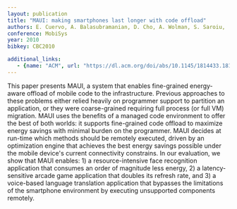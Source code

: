 ```yaml
---
layout: publication
title: "MAUI: making smartphones last longer with code offload"
authors: E. Cuervo, A. Balasubramanian, D. Cho, A. Wolman, S. Saroiu,  Ch, R. ra, P. Bahl
conference: MobiSys
year: 2010
bibkey: CBC2010

additional_links:
   - {name: "ACM", url: "https://dl.acm.org/doi/abs/10.1145/1814433.1814441"}
---
```

This paper presents MAUI, a system that enables fine-grained energy-aware offload of mobile code to the infrastructure. Previous approaches to these problems either relied heavily on programmer support to partition an application, or they were coarse-grained requiring full process (or full VM) migration. MAUI uses the benefits of a managed code environment to offer the best of both worlds: it supports fine-grained code offload to maximize energy savings with minimal burden on the programmer. MAUI decides at run-time which methods should be remotely executed, driven by an optimization engine that achieves the best energy savings possible under the mobile device's current connectivity constrains. In our evaluation, we show that MAUI enables: 1) a resource-intensive face recognition application that consumes an order of magnitude less energy, 2) a latency-sensitive arcade game application that doubles its refresh rate, and 3) a voice-based language translation application that bypasses the limitations of the smartphone environment by executing unsupported components remotely.
